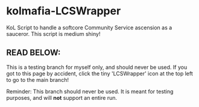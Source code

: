 # kolmafia-LCSWrapper

KoL Script to handle a softcore Community Service ascension as a sauceror. This script is medium shiny!

## READ BELOW:
This is a testing branch for myself only, and should never be used. If you got to this page by accident, click the tiny 'LCSWrapper' icon at the top left to go to the main branch! 

Reminder: This branch should never be used. It is meant for testing purposes, and will **not** support an entire run. 


